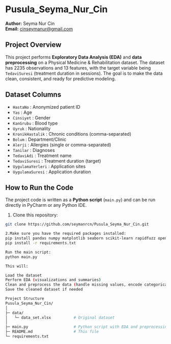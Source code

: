 # Pusula_Seyma_Nur_Cin

**Author:** Seyma Nur Cin  
**Email:** cinseymanur@gmail.com

## Project Overview
This project performs **Exploratory Data Analysis (EDA)** and **data preprocessing** on a Physical Medicine & Rehabilitation dataset. The dataset has 2235 observations and 13 features, with the target variable being `TedaviSuresi` (treatment duration in sessions). The goal is to make the data clean, consistent, and ready for predictive modeling.

## Dataset Columns
- `HastaNo` : Anonymized patient ID  
- `Yas` : Age  
- `Cinsiyet` : Gender  
- `KanGrubu` : Blood type  
- `Uyruk` : Nationality  
- `KronikHastalik` : Chronic conditions (comma-separated)  
- `Bolum` : Department/Clinic  
- `Alerji` : Allergies (single or comma-separated)  
- `Tanilar` : Diagnoses  
- `TedaviAdi` : Treatment name  
- `TedaviSuresi` : Treatment duration (target)  
- `UygulamaYerleri` : Application sites  
- `UygulamaSuresi` : Application duration  

## How to Run the Code
The project code is written as a **Python script** (`main.py`) and can be run directly in PyCharm or any Python IDE.

1. Clone this repository:
```bash
git clone https://github.com/seymanrcn/Pusula_Seyma_Nur_Cin.git

2.Make sure you have the required packages installed:
pip install pandas numpy matplotlib seaborn scikit-learn rapidfuzz openpyxl
pip install -r requirements.txt

Run the main script:
python main.py

This will:

Load the dataset
Perform EDA (visualizations and summaries)
Clean and preprocess the data (handle missing values, encode categorical variables, normalize numeric features)
Save the cleaned dataset if needed

Project Structure
Pusula_Seyma_Nur_Cin/
│
├─ data/
│   └─ data_set.xlsx          # Original dataset
│
├─ main.py                    # Python script with EDA and preprocessing
├─ README.md                  # This file
└─ requirements.txt

